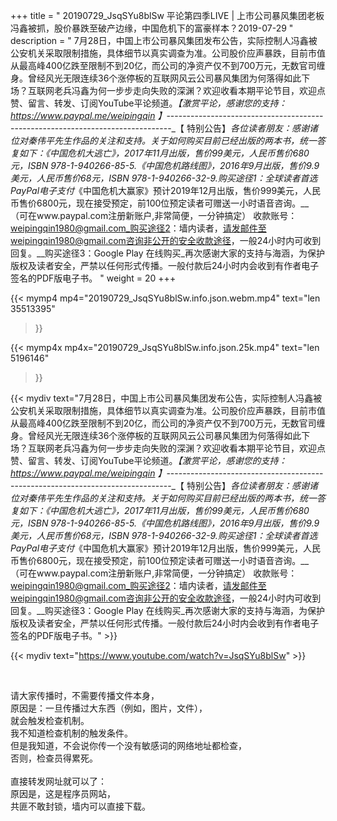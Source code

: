 +++
title = " 20190729_JsqSYu8blSw 平论第四季LIVE | 上市公司暴风集团老板冯鑫被抓，股价暴跌至破产边缘，中国危机下的富豪样本？2019-07-29 "
description = " 7月28日，中国上市公司暴风集团发布公告，实际控制人冯鑫被公安机关采取限制措施，具体细节以真实调查为准。公司股价应声暴跌，目前市值从最高峰400亿跌至限制不到20亿，而公司的净资产仅不到700万元，无数官司缠身。曾经风光无限连续36个涨停板的互联网风云公司暴风集团为何落得如此下场？互联网老兵冯鑫为何一步步走向失败的深渊？欢迎收看本期平论节目，欢迎点赞、留言、转发、订阅YouTube平论频道。_【激赏平论，感谢您的支持：https://www.paypal.me/weipingqin 】_-------------------------------------------------------------------------------_【 特别公告】_各位读者朋友：_感谢诸位对秦伟平先生作品的关注和支持。_关于如何购买目前已经出版的两本书，统一答复如下：_《中国危机大逃亡》，2017年11月出版，售价99美元，人民币售价680元，ISBN 978-1-940266-85-5._《中国危机路线图》，2016年9月出版，售价9.9美元，人民币售价68元，ISBN 978-1-940266-32-9._购买途径1：全球读者首选 PayPal电子支付__《中国危机大赢家》预计2019年12月出版，售价999美元，人民币售价6800元，现在接受预定，前100位预定读者可赠送一小时语音咨询。__（可在www.paypal.com注册新账户,非常简便，一分钟搞定）     收款账号：weipingqin1980@gmail.com_购买途径2：墙内读者，请发邮件至weipingqin1980@gmail.com咨询非公开的安全收款途径，一般24小时内可收到回复。__购买途径3：Google Play 在线购买_再次感谢大家的支持与海涵，为保护版权及读者安全，严禁以任何形式传播。一般付款后24小时内会收到有作者电子签名的PDF版电子书。 "
weight = 20
+++

{{< mymp4 mp4="20190729_JsqSYu8blSw.info.json.webm.mp4" 
text="len 35513395"
>}}

{{< mymp4x  mp4x="20190729_JsqSYu8blSw.info.json.25k.mp4"
text="len 5196146"
>}}


{{< mydiv text="7月28日，中国上市公司暴风集团发布公告，实际控制人冯鑫被公安机关采取限制措施，具体细节以真实调查为准。公司股价应声暴跌，目前市值从最高峰400亿跌至限制不到20亿，而公司的净资产仅不到700万元，无数官司缠身。曾经风光无限连续36个涨停板的互联网风云公司暴风集团为何落得如此下场？互联网老兵冯鑫为何一步步走向失败的深渊？欢迎收看本期平论节目，欢迎点赞、留言、转发、订阅YouTube平论频道。_【激赏平论，感谢您的支持：https://www.paypal.me/weipingqin 】_-------------------------------------------------------------------------------_【 特别公告】_各位读者朋友：_感谢诸位对秦伟平先生作品的关注和支持。_关于如何购买目前已经出版的两本书，统一答复如下：_《中国危机大逃亡》，2017年11月出版，售价99美元，人民币售价680元，ISBN 978-1-940266-85-5._《中国危机路线图》，2016年9月出版，售价9.9美元，人民币售价68元，ISBN 978-1-940266-32-9._购买途径1：全球读者首选 PayPal电子支付__《中国危机大赢家》预计2019年12月出版，售价999美元，人民币售价6800元，现在接受预定，前100位预定读者可赠送一小时语音咨询。__（可在www.paypal.com注册新账户,非常简便，一分钟搞定）     收款账号：weipingqin1980@gmail.com_购买途径2：墙内读者，请发邮件至weipingqin1980@gmail.com咨询非公开的安全收款途径，一般24小时内可收到回复。__购买途径3：Google Play 在线购买_再次感谢大家的支持与海涵，为保护版权及读者安全，严禁以任何形式传播。一般付款后24小时内会收到有作者电子签名的PDF版电子书。" >}}
<br>

{{< mydiv text="https://www.youtube.com/watch?v=JsqSYu8blSw" >}}


<br>

请大家传播时，不需要传播文件本身，<br>
原因是：一旦传播过大东西（例如，图片，文件），<br>
就会触发检查机制。<br>
我不知道检查机制的触发条件。<br>
但是我知道，不会说你传一个没有敏感词的网络地址都检查，<br>
否则，检查员得累死。<br><br>
直接转发网址就可以了：<br>
原因是，这是程序员网站，<br>
共匪不敢封锁，墙内可以直接下载。


